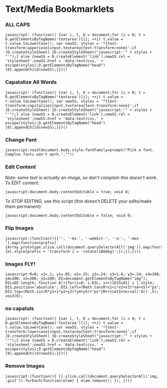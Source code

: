 # Text/Media Bookmarklets
### ALL CAPS
    javascript: (function() {var i, t, D = document;for (i = 0; t = D.getElementsByTagName('textarea')[i]; ++i) t.value = t.value.toLowerCase(); var newSS, styles = '*{text-transform:uppercase}input,textarea{text-transform:none}';if (D.createStyleSheet) {D.createStyleSheet("javascript:'" + styles + "'");} else {newSS = D.createElement('link');newSS.rel = 'stylesheet';newSS.href = 'data:text/css,' + escape(styles);D.getElementsByTagName("head")[0].appendChild(newSS);}})()

### Capatalize All Words
    javascript: (function() {var i, t, D = document;for (i = 0; t = D.getElementsByTagName('textarea')[i]; ++i) t.value = t.value.toLowerCase(); var newSS, styles = '*{text-transform:capitalize}input,textarea{text-transform:none}';if (D.createStyleSheet) {D.createStyleSheet("javascript:'" + styles + "'");} else {newSS = D.createElement('link');newSS.rel = 'stylesheet';newSS.href = 'data:text/css,' + escape(styles);D.getElementsByTagName("head")[0].appendChild(newSS);}})()

### Change Font
    javascript:void(document.body.style.fontFamily=prompt("Pick a font. Complex fonts won't work.",""))

### Edit Content
_Note: some text is actually an image, so don't complain this doesn't work._<br>
To EDIT content:

    javascript:document.body.contentEditable = true; void 0;

To STOP EDITING, use this script (this doesn't DELETE your edits/make them permanent):

    javascript:document.body.contentEditable = false; void 0;

### Flip Images
    javascript:(function(){['', '-ms-', '-webkit-', '-o-', '-moz-'].map(function(prefix){Array.prototype.slice.call(document.querySelectorAll('img')).map(function(el){el.style[prefix + 'transform'] = 'rotate(180deg)';});});}())

### Images FLY!
    javascript:R=0; x1=.1; y1=.05; x2=.25; y2=.24; x3=1.6; y3=.24; x4=300; y4=200; x5=300; y5=200; DI=document.getElementsByTagName("img"); DIL=DI.length; function A(){for(i=0; i-DIL; i++){DIS=DI[ i ].style; DIS.position='absolute'; DIS.left=(Math.tan(R*x1+i*x2+x3)*x4+x5)+"px"; DIS.top=(Math.sin(R*y1+i*y2+y3)*y4+y5)+"px"}R++}setInterval('A()',5); void(0);

### no capatals
    javascript: (function() {var i, t, D = document;for (i = 0; t = D.getElementsByTagName('textarea')[i]; ++i) t.value = t.value.toLowerCase(); var newSS, styles = '*{text-transform:lowercase}input,textarea{text-transform:none}';if (D.createStyleSheet) {D.createStyleSheet("javascript:'" + styles + "'");} else {newSS = D.createElement('link');newSS.rel = 'stylesheet';newSS.href = 'data:text/css,' + escape(styles);D.getElementsByTagName("head")[0].appendChild(newSS);}})()

### Remove Images
    javascript:(function(){ [].slice.call(document.querySelectorAll('img, .gist')).forEach(function(elem) { elem.remove(); }); })()
